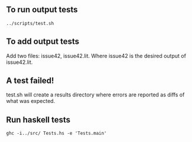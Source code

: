 ## To run output tests
`../scripts/test.sh`

## To add output tests
Add two files: issue42, issue42.lit. Where issue42 is the desired output of
issue42.lit. 

## A test failed!
test.sh will create a results directory where errors are
reported as diffs of what was expected. 

## Run haskell tests
`ghc -i../src/ Tests.hs -e 'Tests.main'`
